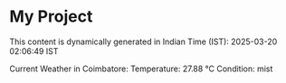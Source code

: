 # My Project

This content is dynamically generated in Indian Time (IST): 2025-03-20 02:06:49 IST


Current Weather in Coimbatore:
Temperature: 27.88 °C
Condition: mist
